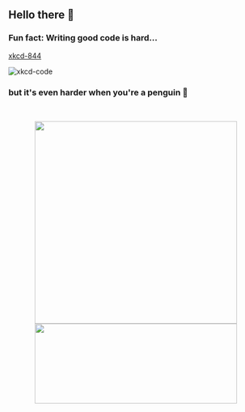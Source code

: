 ## Hello there 👋

### Fun fact: Writing good code is hard...

[xkcd-844](https://xkcd.com/844/)

![xkcd-code](https://imgs.xkcd.com/comics/good_code.png)

### but it's even harder when you're a penguin 🐧

<br>

<p align="center">
  <img src="https://github-readme-stats.vercel.app/api?username=thk-cheng" width="400" />
  <img src="https://github-readme-stats.vercel.app/api/top-langs/?username=thk-cheng&layout=compact" width="400" height="158"/>
</p>

